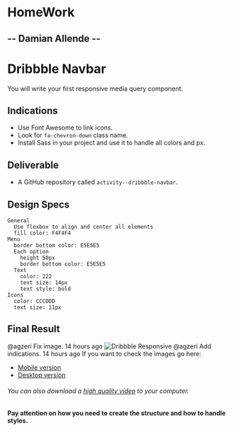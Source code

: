 # HomeWork

## -- Damian Allende --


 # Dribbble Navbar
You will write your first responsive media query component.
## Indications
- Use Font Awesome to link icons.
- Look for `fa-chevron-down` class name.
- Install Sass in your project and use it to handle all colors and px.
## Deliverable
- A GitHub repository called `activity--dribbble-navbar`.
## Design Specs
```
General
  Use flexbox to align and center all elements
  fill color: F4F4F4
Menu
  border bottom color: E5E5E5
  Each option
    height 50px
    border bottom color: E5E5E5
  Text
    color: 222
    text size: 14px
    text style: bold
Icons
  color: CCCDDD
  text size: 11px
```
## Final Result
@agzeri
Fix image.
14 hours ago
 ![Dribbble Responsive](dribbble-desktop.png)
@agzeri
Add indications.
14 hours ago
 If you want to check the images go here:
- [Mobile version](https://github.com/muktek/activity-dribbble-navbar/blob/master/dribbble-mobile.png)
- [Desktop version](https://github.com/muktek/activity-dribbble-navbar/blob/master/dribbble-desktop.png)
###### You can also download a [high quality video](https://github.com/muktek/activity-dribbble-navbar/blob/master/dribbble-responsive.mov) to your computer.
**Pay attention on how you need to create the structure and how to handle styles.**

